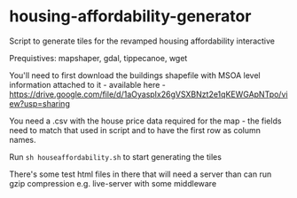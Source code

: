 # housing-affordability-generator
Script to generate tiles for the revamped housing affordability interactive

Prequistives: mapshaper, gdal, tippecanoe, wget

You'll need to first download the buildings shapefile with MSOA level information attached to it - available here - https://drive.google.com/file/d/1aOyaspIx26gVSXBNzt2e1qKEWGApNTpo/view?usp=sharing

You need a .csv with the house price data required for the map - the fields need to match that used in script and to have the first row as column names. 

Run `sh houseaffordability.sh` to start generating the tiles

There's some test html files in there that will need a server than can run gzip compression e.g. live-server with some middleware
